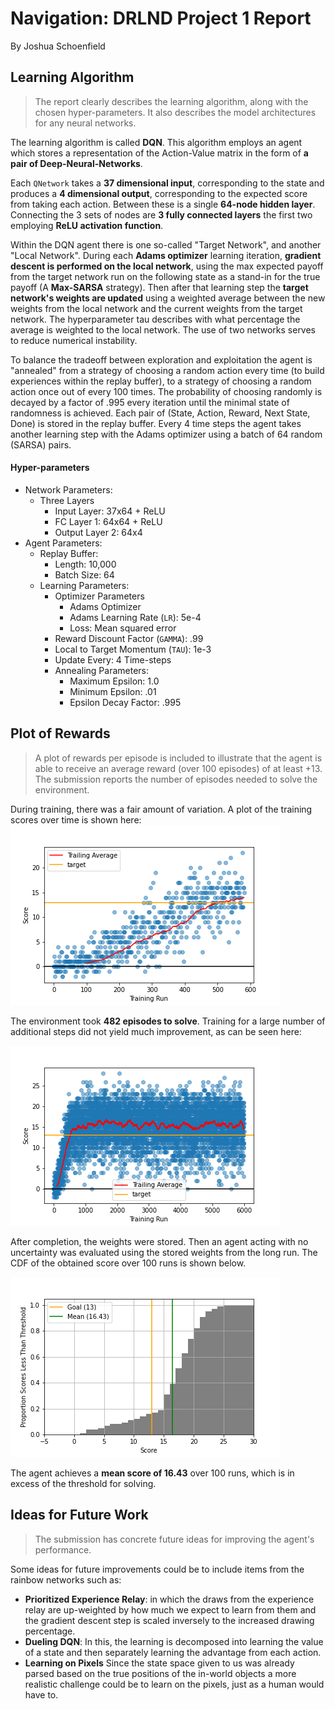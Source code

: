 # Navigation: DRLND Project 1 Report

By Joshua Schoenfield

## Learning Algorithm

> The report clearly describes the learning algorithm, along with the chosen hyper-parameters. It also describes the model architectures for any neural networks.

The learning algorithm is called **DQN**. This algorithm employs an agent which stores a representation of the Action-Value matrix in the form of **a pair of Deep-Neural-Networks**.

Each `QNetwork` takes a **37 dimensional input**, corresponding to the state and produces a **4 dimensional output**, corresponding to the expected score from taking each action. Between these is a single **64-node hidden layer**. Connecting the 3 sets of nodes are **3 fully connected layers** the first two employing **ReLU activation function**.

Within the DQN agent there is one so-called "Target Network", and another "Local Network". During each **Adams optimizer** learning iteration, **gradient descent is performed on the local network**, using the max expected payoff from the target network run on the following state as a stand-in for the true payoff (A **Max-SARSA** strategy). Then after that learning step the **target network's weights are updated** using a weighted average between the new weights from the local network and the current weights from the target network. The hyperparameter tau describes with what percentage the average is weighted to the local network. The use of two networks serves to reduce numerical instability.

To balance the tradeoff between exploration and exploitation the agent is "annealed" from a strategy of choosing a random action every time (to build experiences within the replay buffer), to a strategy of choosing a random action once out of every 100 times. The probability of choosing randomly is decayed by a factor of .995 every iteration until the minimal state of randomness is achieved. Each pair of (State, Action, Reward, Next State, Done) is stored in the replay buffer. Every 4 time steps the agent takes another learning step with the Adams optimizer using a batch of 64 random (SARSA) pairs. 

#### Hyper-parameters

* Network Parameters:
  * Three Layers
    * Input Layer: 37x64 + ReLU
    * FC Layer 1: 64x64 + ReLU
    * Output Layer 2: 64x4
* Agent Parameters:
  * Replay Buffer:
    * Length: 10,000
    * Batch Size: 64
  * Learning Parameters:
    * Optimizer Parameters
      * Adams Optimizer
      * Adams Learning Rate (`LR`): 5e-4
      * Loss: Mean squared error
    * Reward Discount Factor (`GAMMA`): .99
    * Local to Target Momentum (`TAU`): 1e-3
    * Update Every: 4 Time-steps
    * Annealing Parameters:
      * Maximum Epsilon: 1.0
      * Minimum Epsilon: .01
      * Epsilon Decay Factor: .995


## Plot of Rewards

> A plot of rewards per episode is included to illustrate that the agent is able to receive an average reward (over 100 episodes) of at least +13. The submission reports the number of episodes needed to solve the environment.

[training_image]: ./Media/training_scores.png "Trained Agent"
[training_image_long]: ./Media/training_scores_LONG.png "Trained Agent Long Run"
[validation_image]: ./Media/validation_scores_cumulative.png "Trained Agent"

During training, there was a fair amount of variation. A plot of the training scores over time is shown here:
![Training Agent][training_image]

The environment took **482 episodes to solve**. Training for a large number of additional steps did not yield much improvement, as can be seen here:

![Training Agent Long][training_image_long]

After completion, the weights were stored. Then an agent acting with no uncertainty was evaluated using the stored weights from the long run. The CDF of the obtained score over 100 runs is shown below.

![Evaluating Agent][validation_image]

The agent achieves a **mean score of 16.43** over 100 runs, which is in excess of the threshold for solving.

## Ideas for Future Work

> The submission has concrete future ideas for improving the agent's performance.

Some ideas for future improvements could be to include items from the rainbow networks such as:

* **Prioritized Experience Relay**: in which the draws from the experience relay are up-weighted by how much we expect to learn from them and the gradient descent step is scaled inversely to the increased drawing percentage.
* **Dueling DQN**: In this, the learning is decomposed into learning the value of a state and then separately learning the advantage from each action.
* **Learning on Pixels** Since the state space given to us was already parsed based on the true positions of the in-world objects a more realistic challenge could be to learn on the pixels, just as a human would have to.